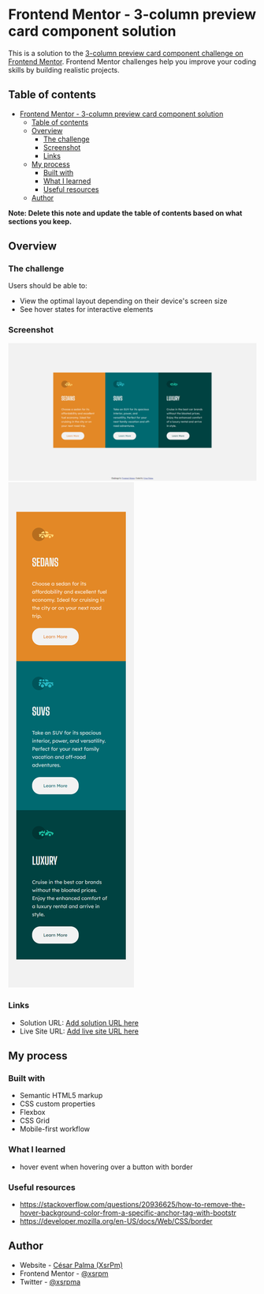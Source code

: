 # Frontend Mentor - 3-column preview card component solution

This is a solution to the [3-column preview card component challenge on Frontend Mentor](https://www.frontendmentor.io/challenges/3column-preview-card-component-pH92eAR2-). Frontend Mentor challenges help you improve your coding skills by building realistic projects.

## Table of contents

- [Frontend Mentor - 3-column preview card component solution](#frontend-mentor---3-column-preview-card-component-solution)
  - [Table of contents](#table-of-contents)
  - [Overview](#overview)
    - [The challenge](#the-challenge)
    - [Screenshot](#screenshot)
    - [Links](#links)
  - [My process](#my-process)
    - [Built with](#built-with)
    - [What I learned](#what-i-learned)
    - [Useful resources](#useful-resources)
  - [Author](#author)

**Note: Delete this note and update the table of contents based on what sections you keep.**

## Overview

### The challenge

Users should be able to:

- View the optimal layout depending on their device's screen size
- See hover states for interactive elements

### Screenshot

![Desktop](./desktop.png)
![Desktop](./mobile.png)

### Links

- Solution URL: [Add solution URL here](https://your-solution-url.com)
- Live Site URL: [Add live site URL here](https://your-live-site-url.com)

## My process

### Built with

- Semantic HTML5 markup
- CSS custom properties
- Flexbox
- CSS Grid
- Mobile-first workflow

### What I learned

- hover event when hovering over a button with border

### Useful resources

- https://stackoverflow.com/questions/20936625/how-to-remove-the-hover-background-color-from-a-specific-anchor-tag-with-bootstr
- https://developer.mozilla.org/en-US/docs/Web/CSS/border

## Author

- Website - [César Palma (XsrPm)](https://xsrpm.github.io)
- Frontend Mentor - [@xsrpm](https://www.frontendmentor.io/profile/xsrpm)
- Twitter - [@xsrpma](https://www.twitter.com/xsrpma)
